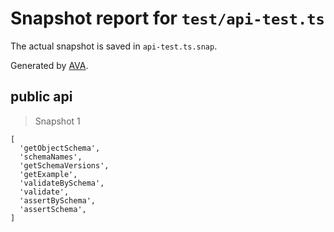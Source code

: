 # Snapshot report for `test/api-test.ts`

The actual snapshot is saved in `api-test.ts.snap`.

Generated by [AVA](https://ava.li).

## public api

> Snapshot 1

    [
      'getObjectSchema',
      'schemaNames',
      'getSchemaVersions',
      'getExample',
      'validateBySchema',
      'validate',
      'assertBySchema',
      'assertSchema',
    ]
